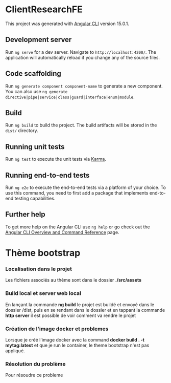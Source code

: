 # ClientResearchFE

This project was generated with [Angular CLI](https://github.com/angular/angular-cli) version 15.0.1.

## Development server

Run `ng serve` for a dev server. Navigate to `http://localhost:4200/`. The application will automatically reload if you change any of the source files.

## Code scaffolding

Run `ng generate component component-name` to generate a new component. You can also use `ng generate directive|pipe|service|class|guard|interface|enum|module`.

## Build

Run `ng build` to build the project. The build artifacts will be stored in the `dist/` directory.

## Running unit tests

Run `ng test` to execute the unit tests via [Karma](https://karma-runner.github.io).

## Running end-to-end tests

Run `ng e2e` to execute the end-to-end tests via a platform of your choice. To use this command, you need to first add a package that implements end-to-end testing capabilities.

## Further help

To get more help on the Angular CLI use `ng help` or go check out the [Angular CLI Overview and Command Reference](https://angular.io/cli) page.


# Thème bootstrap

### Localisation dans le projet
Les fichiers associés au thème sont dans le dossier __./src/assets__

### Build local et server web local
En lançant la commande **ng build** le projet est buildé et envoyé dans le dossier /dist, puis en se rendant dans le dossier et en tappant la commande  **http server** il est possible de voir comment va rendre le projet

### Création de l'image docker et problemes
Lorsque je créé l'image docker avec la command **docker build . -t mytag:latest** et que je run le container, le theme bootstrap n'est pas appliqué.

### Résolution du problème
Pour résoudre ce probleme